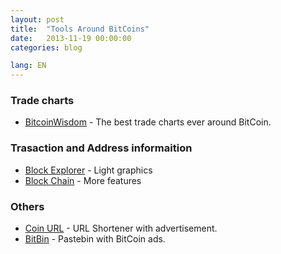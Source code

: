 ```yaml
---
layout: post
title:  "Tools Around BitCoins"
date:   2013-11-19 00:00:00
categories: blog

lang: EN
---
```


### Trade charts

* [BitcoinWisdom](http://bitcoinwisdom.com/) - The best trade charts ever around BitCoin.


### Trasaction and Address informaition

* [Block Explorer](http://blockexplorer.com/) - Light graphics
* [Block Chain](https://blockchain.info/) - More features


### Others

* [Coin URL](https://coinurl.com/index.php?ref=38a9639ca07486885fff97ddfd1659c5) - URL Shortener with advertisement.
* [BitBin](http://bitbin.it/index.php) - Pastebin with BitCoin ads.
